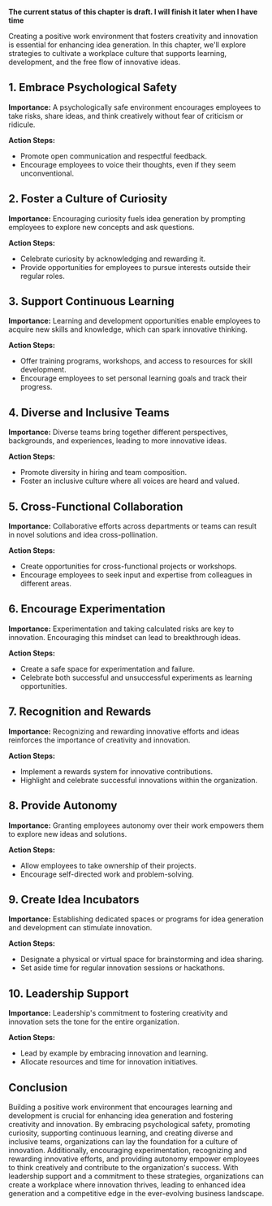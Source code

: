 **The current status of this chapter is draft. I will finish it later when I have time**

Creating a positive work environment that fosters creativity and innovation is essential for enhancing idea generation. In this chapter, we'll explore strategies to cultivate a workplace culture that supports learning, development, and the free flow of innovative ideas.

**1. Embrace Psychological Safety**
-----------------------------------

**Importance:** A psychologically safe environment encourages employees to take risks, share ideas, and think creatively without fear of criticism or ridicule.

**Action Steps:**

* Promote open communication and respectful feedback.
* Encourage employees to voice their thoughts, even if they seem unconventional.

**2. Foster a Culture of Curiosity**
------------------------------------

**Importance:** Encouraging curiosity fuels idea generation by prompting employees to explore new concepts and ask questions.

**Action Steps:**

* Celebrate curiosity by acknowledging and rewarding it.
* Provide opportunities for employees to pursue interests outside their regular roles.

**3. Support Continuous Learning**
----------------------------------

**Importance:** Learning and development opportunities enable employees to acquire new skills and knowledge, which can spark innovative thinking.

**Action Steps:**

* Offer training programs, workshops, and access to resources for skill development.
* Encourage employees to set personal learning goals and track their progress.

**4. Diverse and Inclusive Teams**
----------------------------------

**Importance:** Diverse teams bring together different perspectives, backgrounds, and experiences, leading to more innovative ideas.

**Action Steps:**

* Promote diversity in hiring and team composition.
* Foster an inclusive culture where all voices are heard and valued.

**5. Cross-Functional Collaboration**
-------------------------------------

**Importance:** Collaborative efforts across departments or teams can result in novel solutions and idea cross-pollination.

**Action Steps:**

* Create opportunities for cross-functional projects or workshops.
* Encourage employees to seek input and expertise from colleagues in different areas.

**6. Encourage Experimentation**
--------------------------------

**Importance:** Experimentation and taking calculated risks are key to innovation. Encouraging this mindset can lead to breakthrough ideas.

**Action Steps:**

* Create a safe space for experimentation and failure.
* Celebrate both successful and unsuccessful experiments as learning opportunities.

**7. Recognition and Rewards**
------------------------------

**Importance:** Recognizing and rewarding innovative efforts and ideas reinforces the importance of creativity and innovation.

**Action Steps:**

* Implement a rewards system for innovative contributions.
* Highlight and celebrate successful innovations within the organization.

**8. Provide Autonomy**
-----------------------

**Importance:** Granting employees autonomy over their work empowers them to explore new ideas and solutions.

**Action Steps:**

* Allow employees to take ownership of their projects.
* Encourage self-directed work and problem-solving.

**9. Create Idea Incubators**
-----------------------------

**Importance:** Establishing dedicated spaces or programs for idea generation and development can stimulate innovation.

**Action Steps:**

* Designate a physical or virtual space for brainstorming and idea sharing.
* Set aside time for regular innovation sessions or hackathons.

**10. Leadership Support**
--------------------------

**Importance:** Leadership's commitment to fostering creativity and innovation sets the tone for the entire organization.

**Action Steps:**

* Lead by example by embracing innovation and learning.
* Allocate resources and time for innovation initiatives.

**Conclusion**
--------------

Building a positive work environment that encourages learning and development is crucial for enhancing idea generation and fostering creativity and innovation. By embracing psychological safety, promoting curiosity, supporting continuous learning, and creating diverse and inclusive teams, organizations can lay the foundation for a culture of innovation. Additionally, encouraging experimentation, recognizing and rewarding innovative efforts, and providing autonomy empower employees to think creatively and contribute to the organization's success. With leadership support and a commitment to these strategies, organizations can create a workplace where innovation thrives, leading to enhanced idea generation and a competitive edge in the ever-evolving business landscape.
